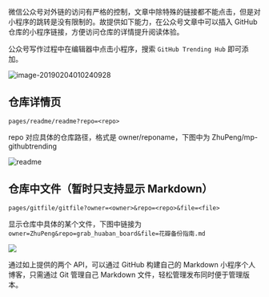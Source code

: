 微信公众号对外链的访问有严格的控制，文章中除特殊的链接都不能点击，但是对小程序的跳转是没有限制的。故提供如下能力，在公众号文章中可以插入 GitHub 仓库的小程序链接，方便访问仓库的详情提升阅读体验。

公众号写作过程中在编辑器中点击小程序，搜索 `GitHub Trending Hub` 即可添加。

![image-20190204010240928](https://7465-test-3c9b5e-1258459492.tcb.qcloud.la/mp-githubtrending/mini.png)



## 仓库详情页

`pages/readme/readme?repo=<repo>`

repo 对应具体的仓库路径，格式是 owner/reponame，下图中为 ZhuPeng/mp-githubtrending

![readme](https://7465-test-3c9b5e-1258459492.tcb.qcloud.la/mp-githubtrending/readme.jpeg)



## 仓库中文件（暂时只支持显示 Markdown）

`pages/gitfile/gitfile?owner=<owner>&repo=<repo>&file=<file>`

显示仓库中具体的某个文件，下图中链接为 `owner=ZhuPeng&repo=grab_huaban_board&file=花瓣备份指南.md`

![](https://7465-test-3c9b5e-1258459492.tcb.qcloud.la/mp-githubtrending/md.jpeg)



通过如上提供的两个 API，可以通过 GitHub 构建自己的 Markdown 小程序个人博客，只需通过 Git 管理自己 Markdown 文件，轻松管理发布同时便于管理版本。